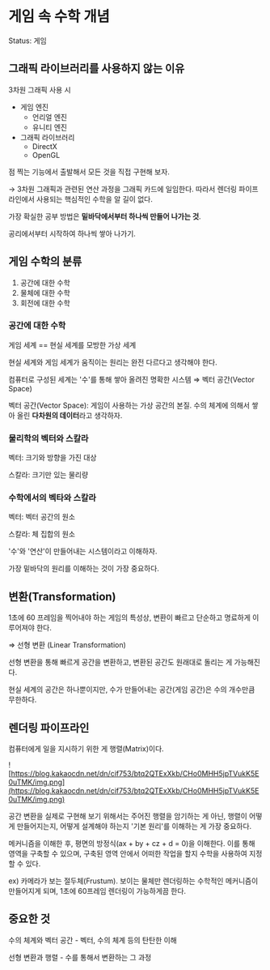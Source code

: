 
# 게임 속 수학 개념 
Status: 게임

## 그래픽 라이브러리를 사용하지 않는 이유

3차원 그래픽 사용 시

- 게임 엔진
    - 언리얼 엔진
    - 유니티 엔진
- 그래픽 라이브러리
    - DirectX
    - OpenGL

점 찍는 기능에서 출발해서 모든 것을 직접 구현해 보자.

→ 3차원 그래픽과 관련된 연산 과정을 그래픽 카드에 일임한다. 따라서 렌더링 파이프라인에서 사용되는 핵심적인 수학을 알 길이 없다.

가장 확실한 공부 방법은 **밑바닥에서부터 하나씩 만들어 나가는 것**.

공리에서부터 시작하여 하나씩 쌓아 나가기.

## 게임 수학의 분류

1. 공간에 대한 수학
2. 물체에 대한 수학
3. 회전에 대한 수학

### 공간에 대한 수학

게임 세계 == 현실 세계를 모방한 가상 세계

현실 세계와 게임 세계가 움직이는 원리는 완전 다르다고 생각해야 한다.

컴퓨터로 구성된 세계는 '수'를 통해 쌓아 올려진 명확한 시스템 ⇒ 벡터 공간(Vector Space)

벡터 공간(Vector Space): 게임이 사용하는 가상 공간의 본질. 수의 체계에 의해서 쌓아 올린 **다차원의 데이터**라고 생각하자.

### 물리학의 벡터와 스칼라

벡터: 크기와 방향을 가진 대상

스칼라: 크기만 있는 물리량

### 수학에서의 벡타와 스칼라

벡터: 벡터 공간의 원소

스칼라: 체 집합의 원소

'수'와 '연산'이 만들어내는 시스템이라고 이해하자.

가장 밑바닥의 원리를 이해하는 것이 가장 중요하다.

## 변환(Transformation)

1초에 60 프레임을 찍어내야 하는 게임의 특성상, 변환이 빠르고 단순하고 명료하게 이루어져야 한다.

⇒ 선형 변환 (Linear Transformation)

선형 변환을 통해 빠르게 공간을 변환하고, 변환된 공간도 원래대로 돌리는 게 가능해진다.

현실 세계의 공간은 하나뿐이지만, 수가 만들어내는 공간(게임 공간)은 수의 개수만큼 무한하다.

## 렌더링 파이프라인

컴퓨터에게 일을 지시하기 위한 게 행렬(Matrix)이다.

![https://blog.kakaocdn.net/dn/cif753/btq2QTExXkb/CHo0MHH5jpTVukK5E0uTMK/img.png](https://blog.kakaocdn.net/dn/cif753/btq2QTExXkb/CHo0MHH5jpTVukK5E0uTMK/img.png)

공간 변환을 실제로 구현해 보기 위해서는 주어진 행렬을 암기하는 게 아닌, 행렬이 어떻게 만들어지는지, 어떻게 설계해야 하는지 '기본 원리'를 이해하는 게 가장 중요하다.

메커니즘을 이해한 후, 평면의 방정식(ax + by + cz + d = 0)을 이해한다. 이를 통해 영역을 구축할 수 있으며, 구축된 영역 안에서 어떠한 작업을 할지 수학을 사용하여 지정할 수 있다.

ex) 카메라가 보는 절두체(Frustum). 보이는 물체만 렌더링하는 수학적인 메커니즘이 만들어지게 되며, 1초에 60프레임 렌더링이 가능하게끔 한다.

## 중요한 것

수의 체계와 벡터 공간 - 벡터, 수의 체계 등의 탄탄한 이해

선형 변환과 행렬 - 수를 통해서 변환하는 그 과정
